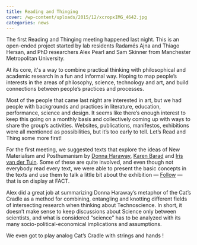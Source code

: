 ```yaml
---
title: Reading and Thinging
cover: /wp-content/uploads/2015/12/xcropxIMG_4642.jpg
categories: news
---
```

The first Reading and Thinging meeting happened last night. This is an open-ended project started by lab residents Radamés Ajna and Thiago Hersan, and PhD researchers Alex Pearl and Sam Skinner from Manchester Metropolitan University.

At its core, it's a way to combine practical thinking with philosophical and academic research in a fun and informal way. Hoping to map people&#8217;s interests in the areas of philosophy, science, technology and art, and build connections between people&#8217;s practices and processes. 

Most of the people that came last night are interested in art, but we had people with backgrounds and practices in literature, education, performance, science and design. It seems like there&#8217;s enough interest to keep this going on a monthly basis and collectively coming up with ways to share the group&#8217;s activities. Websites, publications, manifestos, exhibitions were all mentioned as possibilities, but it&#8217;s too early to tell. Let&#8217;s Read and Thing some more first!

For the first meeting, we suggested texts that explore the ideas of New Materialism and Posthumanism by [Donna Haraway](https://muse.jhu.edu/journals/configurations/v002/2.1haraway.html), [Karen Barad](http://humweb.ucsc.edu/feministstudies/faculty/barad/barad-posthumanist.pdf) and [Iris van der Tuin](http://www.academia.edu/7636218/Diffraction_as_a_Methodology_for_Feminist_Onto-Epistemology_On_Encountering_Chantal_Chawaf_and_Posthuman_Interpellation_2014_). Some of these are quite involved, and even though not everybody read every text, we were able to present the basic concepts in the texts and use them to talk a little bit about the exhibition &#8212; [Follow](http://www.fact.co.uk/projects/follow.aspx) &#8212; that is on display at FACT.

Alex did a great job at summarizing Donna Haraway&#8217;s metaphor of the Cat&#8217;s Cradle as a method for combining, entangling and knotting different fields of intersecting research when thinking about Technoscience. In short, it doesn&#8217;t make sense to keep discussions about Science only between scientists, and what is considered &#8220;science&#8221; has to be analyzed with its many socio-political-economical implications and assumptions.

We even got to play analog Cat&#8217;s Cradle with strings and hands !

<img class="ngg_displayed_gallery mceItem" src="http://flab.space/nextgen-attach_to_post/preview/id--834" alt="" data-mce-placeholder="1" />
